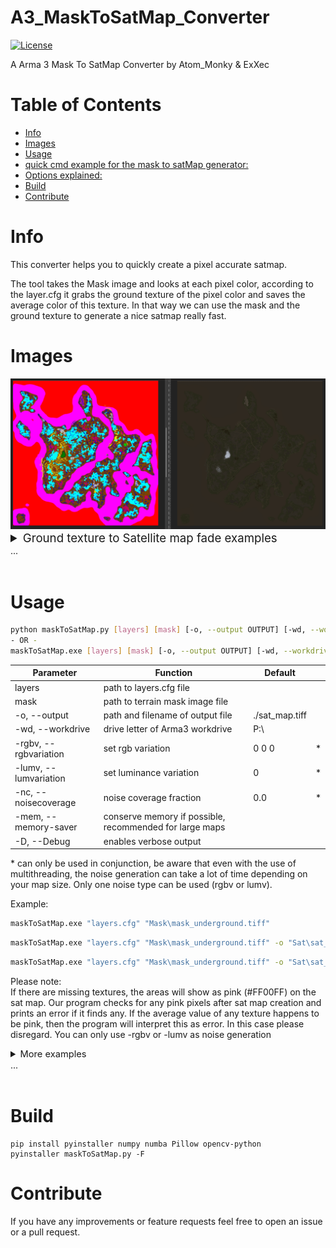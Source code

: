 # A3_MaskToSatMap_Converter <!-- omit in toc -->
[![License](https://img.shields.io/badge/license-GNU-v3.svg?style=flat)](https://www.gnu.org/licenses/gpl-3.0.txt)

A Arma 3 Mask To SatMap Converter by Atom_Monky & ExXec

# Table of Contents <!-- omit in toc -->
- [Info](#info)
- [Images](#images)
- [Usage](#usage)
- [quick cmd example for the mask to satMap generator:](#quick-cmd-example-for-the-mask-to-satmap-generator)
- [Options explained:](#options-explained)
- [Build](#build)
- [Contribute](#contribute)

# Info
This converter helps you to quickly create a pixel accurate satmap.

The tool takes the Mask image and looks at each pixel color, according to the layer.cfg it grabs the ground texture of the pixel color and saves the average color of this texture.
In that way we can use the mask and the ground texture to generate a nice satmap really fast.

# Images
<img src="imgs\conversion_1.png" alt="drawing" style="max-width:100%; text-align: center;"/>
<details>
<summary style="font-size:14pt">Ground texture to Satellite map fade examples</summary>
<img src="imgs\surfacefade_1.jpg" alt="drawing" style="max-width:50%; text-align: center;"/>
<img src="imgs\surfacefade_2.jpg" alt="drawing" style="max-width:50%; text-align: center;"/>
<img src="imgs\surfacefade_3.jpg" alt="drawing" style="max-width:50%; text-align: center;"/>
<img src="imgs\surfacefade_4.jpg" alt="drawing" style="max-width:50%; text-align: center;"/>
<img src="imgs\surfacefade_5.jpg" alt="drawing" style="max-width:50%; text-align: center;"/>
<img src="imgs\surfacefade_6.jpg" alt="drawing" style="max-width:50%; text-align: center;"/>
<img src="imgs\surfacefade_7.jpg" alt="drawing" style="max-width:50%; text-align: center;"/>

<img src="imgs\noise_generation_1.png" alt="drawing" style="max-width:80%; text-align: center;"/>
</details>  
...</br></br>

# Usage

```sh
python maskToSatMap.py [layers] [mask] [-o, --output OUTPUT] [-wd, --workdrive WORKDRIVE] [-rgbv R_VARIATION G_VARIATION B_VARIATION] [-nc NOISECOVERAGE] [-D, --Debug] 
- OR -
maskToSatMap.exe [layers] [mask] [-o, --output OUTPUT] [-wd, --workdrive WORKDRIVE] [-rgbv R_VARIATION G_VARIATION B_VARIATION] [-lumvv VARIATION] [-nc NOISECOVERAGE] [-mem] [-D, --Debug] 
```  
  
| Parameter | Function |  Default | |
| ---- | ----- | ---- | ---- |
| layers | path to layers.cfg file |  |  |
| mask | path to terrain mask image file |   |  |
| -o, --output | path and filename of output file | ./sat_map.tiff |  |
| -wd, --workdrive |  drive letter of Arma3 workdrive | P:\ |  |
| -rgbv, --rgbvariation |  set rgb variation | 0 0 0 | * |
| -lumv, --lumvariation | set luminance variation | 0 | * |
| -nc, --noisecoverage |  noise coverage fraction | 0.0 |  * |
| -mem, --memory-saver | conserve memory if possible, recommended for large maps | | |
| -D, --Debug |  enables verbose output |  |   |


\* can only be used in conjunction, be aware that even with the use of multithreading, the noise generation can take a lot of time depending on your map size. Only one noise type can be used (rgbv or lumv).

Example:
```sh
maskToSatMap.exe "layers.cfg" "Mask\mask_underground.tiff"
```
```sh
maskToSatMap.exe "layers.cfg" "Mask\mask_underground.tiff" -o "Sat\sat_map.tiff" -rgbv 5 5 5 -nc 0.90
```
```sh
maskToSatMap.exe "layers.cfg" "Mask\mask_underground.tiff" -o "Sat\sat_map.tiff" -lumv 5 -nc 0.90 -mem
```

Please note:  
If there are missing textures, the areas will show as pink (#FF00FF) on the sat map. Our program checks for any pink pixels after sat map creation and prints an error if it finds any.
If the average value of any texture happens to be pink, then the program will interpret this as error. In this case please disregard. You can only use -rgbv or -lumv as noise generation

<details>
<summary style="font-size:11pt">More examples</summary>

# quick cmd example for the mask to satMap generator:
- download latest release from git
- open cmd
- navigate to masToSatMap.exe folder
- runn: maskToSatMap.exe "P:\PATH\TO\Layers.cfg" "P:\PATH\TO\mask.tif" -lumv 4 -nc 0.5 -mem
- ( "-" arguments are optional )

# Options explained:
usage: </br>
` maskToSatMap.py layers mask [-h] [-wd WORKDRIVE] [-o OUTPUT] [-rgbv RGBVARIATION RGBVARIATION RGBVARIATION] [-lumv LUMVARIATION] [-nc NOISECOVERAGE] [-mem] [-D] `

| Parameter | Meaning | Example | Optional |
| --------- | ------- | ------- | -------- |
| layers | path to layers.cfg file | "P:\cytech\Cytech_Aboveground_Map\Cytech_Aboveground_Terrain\Source\Images\Layers.cfg"  | |
| mask | path to terrain mask image file | "P:\cytech\Cytech_Aboveground_Map\Cytech_Aboveground_Terrain\Source\Images\Mask\mask_aboveground.tif"  | |
| -wd, --workdrive |  drive letter of Arma3 workdrive | -wd "P:\\" | X |
| -o, --output | path and filename of output file | -o "./sat_map.tiff" | X |
| -rgbv, --rgbvariation |  set rgb variation | -rgbv 3 3 3 | X |
| -nc, --noisecoverage |  noise coverage fraction | -nc 0.5 | X | 
| -mem | Use Hard disk if RAM is exceeded | -mem | X |
| -D, --Debug |  enables verbose output | -D | X |
</details>
...</br></br>

# Build

```
pip install pyinstaller numpy numba Pillow opencv-python
pyinstaller maskToSatMap.py -F
```

# Contribute
If you have any improvements or feature requests feel free to open an issue or a pull request.  
